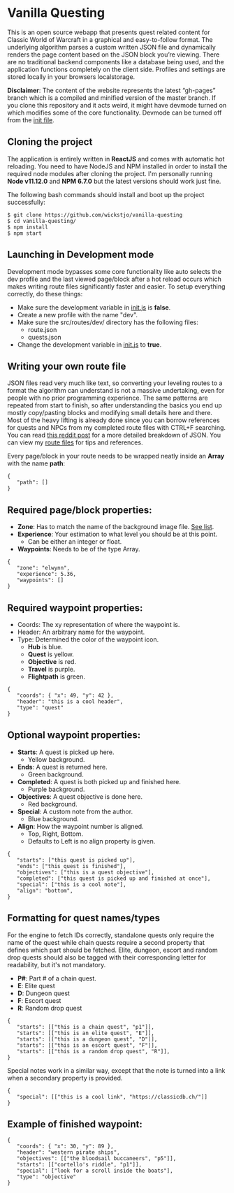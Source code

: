 # Vanilla Questing
This is an open source webapp that presents quest related content for Classic World of Warcraft in a graphical and easy-to-follow format. The underlying algorithm parses a custom written JSON file and dynamically renders the page content based on the JSON block you’re viewing. There are no traditional backend components like a database being used, and the application functions completely on the client side. Profiles and settings are stored locally in your browsers localstorage.

**Disclaimer**: The content of the website represents the latest “gh-pages” branch which is a compiled and minified version of the master branch. If you clone this repository and it acts weird, it might have devmode turned on which modifies some of the core functionality. Devmode can be turned off from the [init file](https://github.com/wickstjo/vanilla-questing/blob/master/src/init.js).

## Cloning the project
The application is entirely written in **ReactJS** and comes with automatic hot reloading. You need to have NodeJS and NPM installed in order to install the required node modules after cloning the project. I'm personally running **Node v11.12.0** and **NPM 6.7.0** but the latest versions should work just fine.

The following bash commands should install and boot up the project successfully:

```
$ git clone https://github.com/wickstjo/vanilla-questing
$ cd vanilla-questing/
$ npm install
$ npm start
```

## Launching in Development mode
Development mode bypasses some core functionality like auto selects the dev profile and the last viewed page/block after a hot reload occurs which makes writing route files significantly faster and easier. To setup everything correctly, do these things:

* Make sure the development variable in [init.js](https://github.com/wickstjo/vanilla-questing/blob/master/src/init.js) is **false**.
* Create a new profile with the name "dev".
* Make sure the src/routes/dev/ directory has the following files:
	* route.json
	* quests.json
* Change the development variable in [init.js](https://github.com/wickstjo/vanilla-questing/blob/master/src/init.js) to **true**.

## Writing your own route file
JSON files read very much like text, so converting your leveling routes to a format the algorithm can understand is not a massive undertaking, even for people with no prior programming experience. The same patterns are repeated from start to finish, so after understanding the basics you end up mostly copy/pasting blocks and modifying small details here and there. Most of the heavy lifting is already done since you can borrow references for quests and NPCs from my completed route files with CTRL+F searching. You can read [this reddit post](https://www.reddit.com/r/classicwow/comments/ca6ud9/vanillaquestingme_last_minute_betanew_fresh/et971t5/) for a more detailed breakdown of JSON. You can view my [route files](https://github.com/wickstjo/vanilla-questing/tree/master/src/routes) for tips and references.

Every page/block in your route needs to be wrapped neatly inside an **Array** with the name **path**:
```
{
   "path": []
}
```

## Required page/block properties:

* **Zone**: Has to match the name of the background image file. [See list](https://github.com/wickstjo/vanilla-questing/blob/master/src/funcs/misc.js#L42).
* **Experience**: Your estimation to what level you should be at this point.
	* Can be either an integer or float. 
* **Waypoints**: Needs to be of the type Array.

```
{
   "zone": "elwynn",
   "experience": 5.36,
   "waypoints": []
}
```

## Required waypoint properties:

* Coords: The xy representation of where the waypoint is.
* Header: An arbitrary name for the waypoint.
* Type: Determined the color of the waypoint icon.
	* **Hub** is blue.
	* **Quest** is yellow.
	* **Objective** is red.
	* **Travel** is purple.
	* **Flightpath** is green.

```
{
   "coords": { "x": 49, "y": 42 },
   "header": "this is a cool header",
   "type": "quest"
}
```
## Optional waypoint properties:

* **Starts**: A quest is picked up here.
	* Yellow background. 
* **Ends**: A quest is returned here.
	* Green background. 
* **Completed**: A quest is both picked up and finished here.
	* Purple background.
* **Objectives**: A quest objective is done here.
	* Red background. 
* **Special**: A custom note from the author.
	* Blue background.
* **Align**: How the waypoint number is aligned.
	* Top, Right, Bottom.
	* Defaults to Left is no align property is given.

```
{
   "starts": ["this quest is picked up"],
   "ends": ["this quest is finished"],
   "objectives": ["this is a quest objective"],
   "completed": ["this quest is picked up and finished at once"],
   "special": ["this is a cool note"],
   "align": "bottom",
}
```

## Formatting for quest names/types
For the engine to fetch IDs correctly, standalone quests only require the name of the quest while chain quests require a second property that defines  which part should be fetched. Elite, dungeon, escort and random drop quests should also be tagged with their corresponding letter for readability, but it's not mandatory.

* **P#**: Part # of a chain quest.
* **E**: Elite quest
* **D**: Dungeon quest
* **F**: Escort quest
* **R**: Random drop quest

```
{
   "starts": [["this is a chain quest", "p1"]],
   "starts": [["this is an elite quest", "E"]],
   "starts": [["this is a dungeon quest", "D"]],
   "starts": [["this is an escort quest", "F"]],
   "starts": [["this is a random drop quest", "R"]],
}
```

Special notes work in a similar way, except that the note is turned into a link when a secondary property is provided.

```
{
   "special": [["this is a cool link", "https://classicdb.ch/"]]
}
```

## Example of finished waypoint:

```
{
   "coords": { "x": 30, "y": 89 },
   "header": "western pirate ships",
   "objectives": [["the bloodsail buccaneers", "p5"]],
   "starts": [["cortello's riddle", "p1"]],
   "special": ["look for a scroll inside the boats"],
   "type": "objective"
}
```